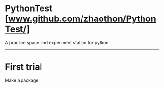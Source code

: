 # PythonTest [www.github.com/zhaothon/PythonTest/]

A practice space and experiment station for python

---

# First trial

Make a package


